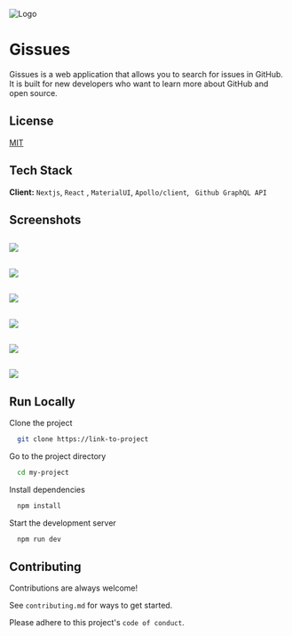 
![Logo](https://dev-to-uploads.s3.amazonaws.com/uploads/articles/th5xamgrr6se0x5ro4g6.png)

# Gissues
Gissues is a web application that allows you to search for issues in GitHub. It is built for new developers who want to learn more about GitHub and open source.

## License

[MIT](https://choosealicense.com/licenses/mit/)


## Tech Stack

**Client:**
 ```Nextjs```,
  ```React```
, ```MaterialUI```, ```Apollo/client```, ``` Github GraphQL API```



## Screenshots

![](https://i.ibb.co/FYzMwM0/Screenshot-103.png)
---
![](https://i.ibb.co/5T5bMWv/Screenshot-104.png)
---
![](https://i.ibb.co/hMSkQn5/Screenshot-105.png)
---
![](https://i.ibb.co/K2L3Khr/Screenshot-106.png)
---
![](https://i.ibb.co/BBzWRy5/Screenshot-107.png)
---
![](https://i.ibb.co/SnK2GRg/Screenshot-108.png)
---

## Run Locally

Clone the project

```bash
  git clone https://link-to-project
```

Go to the project directory

```bash
  cd my-project
```

Install dependencies

```bash
  npm install
```

Start the development server

```bash
  npm run dev
```


## Contributing

Contributions are always welcome!

See `contributing.md` for ways to get started.

Please adhere to this project's `code of conduct`.


